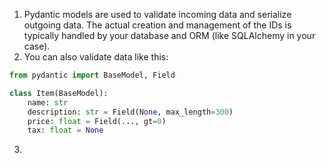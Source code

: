 1. Pydantic models are used to validate incoming data and serialize outgoing data. The actual creation and management of the IDs is typically handled by your database and ORM (like SQLAlchemy in your case).
2. You can also validate data like this:
```python
from pydantic import BaseModel, Field

class Item(BaseModel):
    name: str
    description: str = Field(None, max_length=300)
    price: float = Field(..., gt=0)
    tax: float = None
```
3. 
